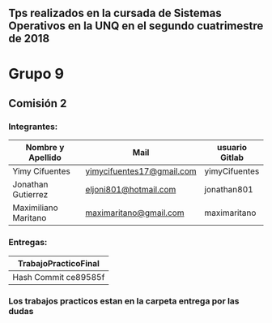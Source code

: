 ## Tps realizados en la cursada de Sistemas Operativos en la UNQ en el segundo cuatrimestre de 2018

# Grupo 9
## Comisión 2


### Integrantes:

| Nombre y Apellido  |      Mail                      |     usuario Gitlab   |
| ----------------   | ------------------------------ | ------------------- 
| Yimy Cifuentes   |yimycifuentes17@gmail.com |yimyCifuentes|
| Jonathan Gutierrez|eljoni801@hotmail.com |jonathan801 |
| Maximiliano Maritano | maximaritano@gmail.com | maximaritano |

### Entregas:

| TrabajoPracticoFinal  |
| ----------------   |
|    Hash Commit  ce89585f |  |

### Los trabajos practicos estan en la carpeta entrega por las dudas

